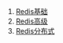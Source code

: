 1. [Redis基础](./Redis.md)
2. [Redis高级](./Redis高级.md)
3. [Redis分布式](../..//Java/微服务框架/分布式/分布式缓存/分布式缓存.md)